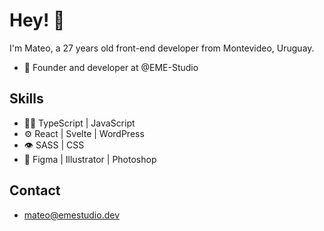 # Hey! 👋

I'm Mateo, a 27 years old front-end developer from Montevideo, Uruguay.

- 🚀 Founder and developer at @EME-Studio

## Skills

- 👨‍💻 TypeScript | JavaScript
- ⚙️ React | Svelte | WordPress
- 👁 SASS | CSS
- 💄 Figma | Illustrator | Photoshop

## Contact

- mateo@emestudio.dev

